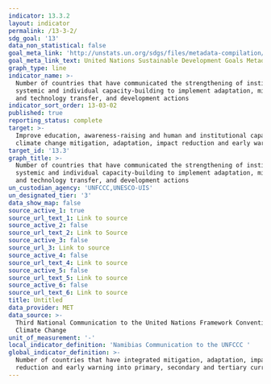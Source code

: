 ```yaml
---
indicator: 13.3.2
layout: indicator
permalink: /13-3-2/
sdg_goal: '13'
data_non_statistical: false
goal_meta_link: 'http://unstats.un.org/sdgs/files/metadata-compilation/Metadata-Goal-13.pdf'
goal_meta_link_text: United Nations Sustainable Development Goals Metadata (pdf 759kB)
graph_type: line
indicator_name: >-
  Number of countries that have communicated the strengthening of institutional,
  systemic and individual capacity-building to implement adaptation, mitigation
  and technology transfer, and development actions
indicator_sort_order: 13-03-02
published: true
reporting_status: complete
target: >-
  Improve education, awareness-raising and human and institutional capacity on
  climate change mitigation, adaptation, impact reduction and early warning
target_id: '13.3'
graph_title: >-
  Number of countries that have communicated the strengthening of institutional,
  systemic and individual capacity-building to implement adaptation, mitigation
  and technology transfer, and development actions
un_custodian_agency: 'UNFCCC,UNESCO-UIS'
un_designated_tier: '3'
data_show_map: false
source_active_1: true
source_url_text_1: Link to source
source_active_2: false
source_url_text_2: Link to Source
source_active_3: false
source_url_3: Link to source
source_active_4: false
source_url_text_4: Link to source
source_active_5: false
source_url_text_5: Link to source
source_active_6: false
source_url_text_6: Link to source
title: Untitled
data_provider: MET
data_source: >-
  Third National Communication to the United Nations Framework Convention on
  Climate Change
unit_of_measurement: '-'
local_indicator_definition: 'Namibias Communication to the UNFCCC '
global_indicator_definition: >-
  Number of countries that have integrated mitigation, adaptation, impact
  reduction and early warning into primary, secondary and tertiary curricula
---
```

